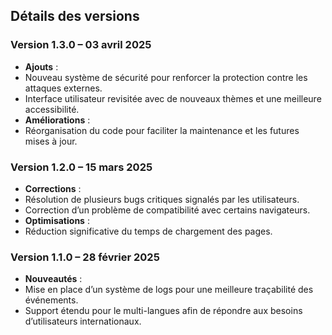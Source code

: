 ## Détails des versions

### Version 1.3.0 – 03 avril 2025
-  **Ajouts** :  
  - Nouveau système de sécurité pour renforcer la protection contre les attaques externes.  
  - Interface utilisateur revisitée avec de nouveaux thèmes et une meilleure accessibilité.
-  **Améliorations** :  
  - Réorganisation du code pour faciliter la maintenance et les futures mises à jour.

### Version 1.2.0 – 15 mars 2025
-  **Corrections** :  
  - Résolution de plusieurs bugs critiques signalés par les utilisateurs.  
  - Correction d’un problème de compatibilité avec certains navigateurs.
-  **Optimisations** :  
  - Réduction significative du temps de chargement des pages.

### Version 1.1.0 – 28 février 2025
-  **Nouveautés** :  
  - Mise en place d’un système de logs pour une meilleure traçabilité des événements.  
  - Support étendu pour le multi-langues afin de répondre aux besoins d’utilisateurs internationaux.
